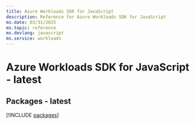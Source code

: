 ```yaml
---
title: Azure Workloads SDK for JavaScript
description: Reference for Azure Workloads SDK for JavaScript
ms.date: 03/31/2025
ms.topic: reference
ms.devlang: javascript
ms.service: workloads
---
```

# Azure Workloads SDK for JavaScript - latest
## Packages - latest
[!INCLUDE [packages](workloads-index.md)]